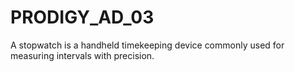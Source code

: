 # PRODIGY_AD_03
A stopwatch is a handheld timekeeping device commonly used for measuring intervals with precision.
